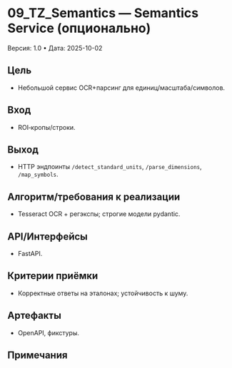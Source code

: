 # 09_TZ_Semantics — Semantics Service (опционально)
Версия: 1.0 • Дата: 2025-10-02

## Цель
- Небольшой сервис OCR+парсинг для единиц/масштаба/символов.

## Вход
- ROI‑кропы/строки.

## Выход
- HTTP эндпоинты `/detect_standard_units`, `/parse_dimensions`, `/map_symbols`.

## Алгоритм/требования к реализации
- Tesseract OCR + регэкспы; строгие модели pydantic.

## API/Интерфейсы
- FastAPI.

## Критерии приёмки
- Корректные ответы на эталонах; устойчивость к шуму.

## Артефакты
- OpenAPI, фикстуры.

## Примечания
